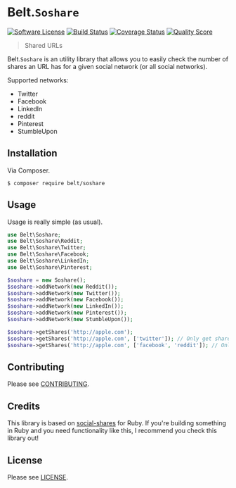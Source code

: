 # Belt.`Soshare`

[![Software License](http://img.shields.io/packagist/l/belt/soshare.svg?style=flat-square)](LICENSE)
[![Build Status](https://img.shields.io/travis/beltphp/soshare/master.svg?style=flat-square)](https://travis-ci.org/beltphp/releases)
[![Coverage Status](http://img.shields.io/scrutinizer/coverage/g/beltphp/soshare.svg?style=flat-square)](https://scrutinizer-ci.com/g/beltphp/soshare/code-structure)
[![Quality Score](http://img.shields.io/scrutinizer/g/beltphp/soshare.svg?style=flat-square)](https://scrutinizer-ci.com/g/beltphp/soshare/)

> Shared URLs

Belt.`Soshare` is an utility library that allows you to easily check the number
of shares an URL has for a given social network (or all social networks).

Supported networks:

 - Twitter
 - Facebook
 - LinkedIn
 - reddit
 - Pinterest
 - StumbleUpon

## Installation

Via Composer.

```shell
$ composer require belt/soshare
```

## Usage

Usage is really simple (as usual).

```php
use Belt\Soshare;
use Belt\Soshare\Reddit;
use Belt\Soshare\Twitter;
use Belt\Soshare\Facebook;
use Belt\Soshare\LinkedIn;
use Belt\Soshare\Pinterest;

$soshare = new Soshare();
$soshare->addNetwork(new Reddit());
$soshare->addNetwork(new Twitter());
$soshare->addNetwork(new Facebook());
$soshare->addNetwork(new LinkedIn());
$soshare->addNetwork(new Pinterest());
$soshare->addNetwork(new StumbleUpon());

$soshare->getShares('http://apple.com');
$soshare->getShares('http://apple.com', ['twitter']); // Only get shares on Twitter
$soshare->getShares('http://apple.com', ['facebook', 'reddit']); // Only get shares on Facebook and Reddit
```

## Contributing

Please see [CONTRIBUTING](https://github.com/beltphp/soshare/blob/master/CONTRIBUTING.md).

## Credits

This library is based on [social-shares](https://github.com/Timrael/social_shares)
for Ruby. If you're building something in Ruby and you need functionality like
this, I recommend you check this library out!

## License

Please see [LICENSE](https://github.com/beltphp/soshare/blob/master/LICENSE).
